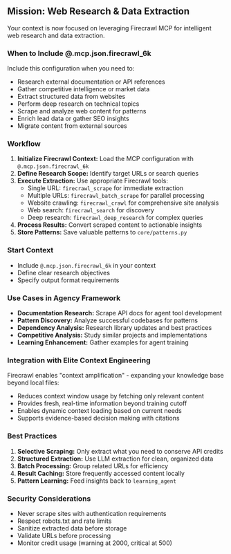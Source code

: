 ## Mission: Web Research & Data Extraction

Your context is now focused on leveraging Firecrawl MCP for intelligent web research and data extraction.

### When to Include @.mcp.json.firecrawl_6k
Include this configuration when you need to:
- Research external documentation or API references
- Gather competitive intelligence or market data
- Extract structured data from websites
- Perform deep research on technical topics
- Scrape and analyze web content for patterns
- Enrich lead data or gather SEO insights
- Migrate content from external sources

### Workflow
1. **Initialize Firecrawl Context:** Load the MCP configuration with `@.mcp.json.firecrawl_6k`
2. **Define Research Scope:** Identify target URLs or search queries
3. **Execute Extraction:** Use appropriate Firecrawl tools:
   - Single URL: `firecrawl_scrape` for immediate extraction
   - Multiple URLs: `firecrawl_batch_scrape` for parallel processing
   - Website crawling: `firecrawl_crawl` for comprehensive site analysis
   - Web search: `firecrawl_search` for discovery
   - Deep research: `firecrawl_deep_research` for complex queries
4. **Process Results:** Convert scraped content to actionable insights
5. **Store Patterns:** Save valuable patterns to `core/patterns.py`

### Start Context
- Include `@.mcp.json.firecrawl_6k` in your context
- Define clear research objectives
- Specify output format requirements

### Use Cases in Agency Framework
- **Documentation Research:** Scrape API docs for agent tool development
- **Pattern Discovery:** Analyze successful codebases for patterns
- **Dependency Analysis:** Research library updates and best practices
- **Competitive Analysis:** Study similar projects and implementations
- **Learning Enhancement:** Gather examples for agent training

### Integration with Elite Context Engineering
Firecrawl enables "context amplification" - expanding your knowledge base beyond local files:
- Reduces context window usage by fetching only relevant content
- Provides fresh, real-time information beyond training cutoff
- Enables dynamic context loading based on current needs
- Supports evidence-based decision making with citations

### Best Practices
1. **Selective Scraping:** Only extract what you need to conserve API credits
2. **Structured Extraction:** Use LLM extraction for clean, organized data
3. **Batch Processing:** Group related URLs for efficiency
4. **Result Caching:** Store frequently accessed content locally
5. **Pattern Learning:** Feed insights back to `learning_agent`

### Security Considerations
- Never scrape sites with authentication requirements
- Respect robots.txt and rate limits
- Sanitize extracted data before storage
- Validate URLs before processing
- Monitor credit usage (warning at 2000, critical at 500)